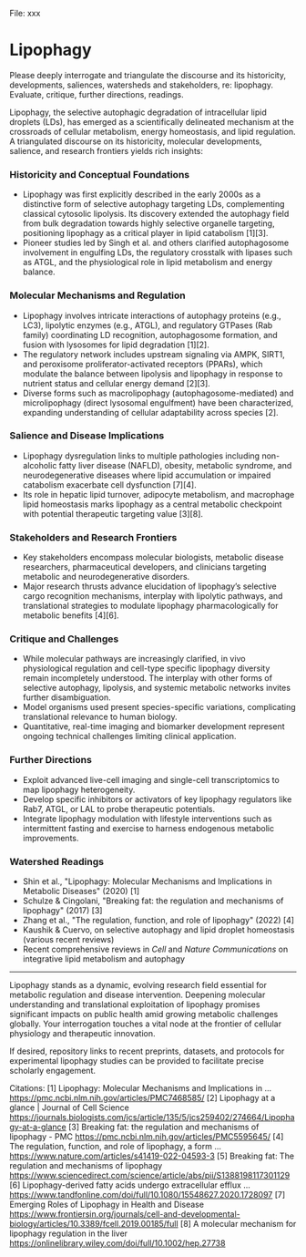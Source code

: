 File: xxx

# Lipophagy #

Please deeply interrogate and triangulate the discourse and its historicity, developments, saliences, watersheds and stakeholders, re: lipophagy. Evaluate, critique, further directions, readings.

Lipophagy, the selective autophagic degradation of intracellular lipid droplets (LDs), has emerged as a scientifically delineated mechanism at the crossroads of cellular metabolism, energy homeostasis, and lipid regulation. A triangulated discourse on its historicity, molecular developments, salience, and research frontiers yields rich insights:

### Historicity and Conceptual Foundations

- Lipophagy was first explicitly described in the early 2000s as a distinctive form of selective autophagy targeting LDs, complementing classical cytosolic lipolysis. Its discovery extended the autophagy field from bulk degradation towards highly selective organelle targeting, positioning lipophagy as a critical player in lipid catabolism [1][3].  
- Pioneer studies led by Singh et al. and others clarified autophagosome involvement in engulfing LDs, the regulatory crosstalk with lipases such as ATGL, and the physiological role in lipid metabolism and energy balance.

### Molecular Mechanisms and Regulation

- Lipophagy involves intricate interactions of autophagy proteins (e.g., LC3), lipolytic enzymes (e.g., ATGL), and regulatory GTPases (Rab family) coordinating LD recognition, autophagosome formation, and fusion with lysosomes for lipid degradation [1][2].  
- The regulatory network includes upstream signaling via AMPK, SIRT1, and peroxisome proliferator-activated receptors (PPARs), which modulate the balance between lipolysis and lipophagy in response to nutrient status and cellular energy demand [2][3].  
- Diverse forms such as macrolipophagy (autophagosome-mediated) and microlipophagy (direct lysosomal engulfment) have been characterized, expanding understanding of cellular adaptability across species [2].

### Salience and Disease Implications

- Lipophagy dysregulation links to multiple pathologies including non-alcoholic fatty liver disease (NAFLD), obesity, metabolic syndrome, and neurodegenerative diseases where lipid accumulation or impaired catabolism exacerbate cell dysfunction [7][4].  
- Its role in hepatic lipid turnover, adipocyte metabolism, and macrophage lipid homeostasis marks lipophagy as a central metabolic checkpoint with potential therapeutic targeting value [3][8].

### Stakeholders and Research Frontiers

- Key stakeholders encompass molecular biologists, metabolic disease researchers, pharmaceutical developers, and clinicians targeting metabolic and neurodegenerative disorders.  
- Major research thrusts advance elucidation of lipophagy’s selective cargo recognition mechanisms, interplay with lipolytic pathways, and translational strategies to modulate lipophagy pharmacologically for metabolic benefits [4][6].

### Critique and Challenges

- While molecular pathways are increasingly clarified, in vivo physiological regulation and cell-type specific lipophagy diversity remain incompletely understood. The interplay with other forms of selective autophagy, lipolysis, and systemic metabolic networks invites further disambiguation.  
- Model organisms used present species-specific variations, complicating translational relevance to human biology.  
- Quantitative, real-time imaging and biomarker development represent ongoing technical challenges limiting clinical application.

### Further Directions

- Exploit advanced live-cell imaging and single-cell transcriptomics to map lipophagy heterogeneity.  
- Develop specific inhibitors or activators of key lipophagy regulators like Rab7, ATGL, or LAL to probe therapeutic potentials.  
- Integrate lipophagy modulation with lifestyle interventions such as intermittent fasting and exercise to harness endogenous metabolic improvements.

### Watershed Readings

- Shin et al., "Lipophagy: Molecular Mechanisms and Implications in Metabolic Diseases" (2020) [1]
- Schulze & Cingolani, "Breaking fat: the regulation and mechanisms of lipophagy" (2017) [3]
- Zhang et al., "The regulation, function, and role of lipophagy" (2022) [4]
- Kaushik & Cuervo, on selective autophagy and lipid droplet homeostasis (various recent reviews)  
- Recent comprehensive reviews in *Cell* and *Nature Communications* on integrative lipid metabolism and autophagy

***

Lipophagy stands as a dynamic, evolving research field essential for metabolic regulation and disease intervention. Deepening molecular understanding and translational exploitation of lipophagy promises significant impacts on public health amid growing metabolic challenges globally. Your interrogation touches a vital node at the frontier of cellular physiology and therapeutic innovation.

If desired, repository links to recent preprints, datasets, and protocols for experimental lipophagy studies can be provided to facilitate precise scholarly engagement.

Citations:
[1] Lipophagy: Molecular Mechanisms and Implications in ... https://pmc.ncbi.nlm.nih.gov/articles/PMC7468585/
[2] Lipophagy at a glance | Journal of Cell Science https://journals.biologists.com/jcs/article/135/5/jcs259402/274664/Lipophagy-at-a-glance
[3] Breaking fat: the regulation and mechanisms of lipophagy - PMC https://pmc.ncbi.nlm.nih.gov/articles/PMC5595645/
[4] The regulation, function, and role of lipophagy, a form ... https://www.nature.com/articles/s41419-022-04593-3
[5] Breaking fat: The regulation and mechanisms of lipophagy https://www.sciencedirect.com/science/article/abs/pii/S1388198117301129
[6] Lipophagy-derived fatty acids undergo extracellular efflux ... https://www.tandfonline.com/doi/full/10.1080/15548627.2020.1728097
[7] Emerging Roles of Lipophagy in Health and Disease https://www.frontiersin.org/journals/cell-and-developmental-biology/articles/10.3389/fcell.2019.00185/full
[8] A molecular mechanism for lipophagy regulation in the liver https://onlinelibrary.wiley.com/doi/full/10.1002/hep.27738


